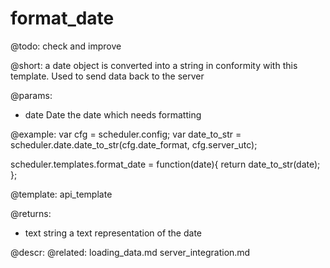 format_date
=============

@todo:
	check and improve

@short:
	a date object is converted into a string in conformity with this template. Used to send data back to the server

@params:
- date		Date		the date which needs formatting

@example:
var cfg = scheduler.config;
var	date_to_str = scheduler.date.date_to_str(cfg.date_format, cfg.server_utc);

scheduler.templates.format_date = function(date){
	return date_to_str(date);
};

@template:	api_template

@returns:
- text    string     a text representation of the date

@descr:
@related:
	loading_data.md
    server_integration.md


